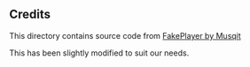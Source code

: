 ## Credits

This directory contains source code from [FakePlayer by Musqit](https://github.com/Muqsit/FakePlayer)

This has been slightly modified to suit our needs.